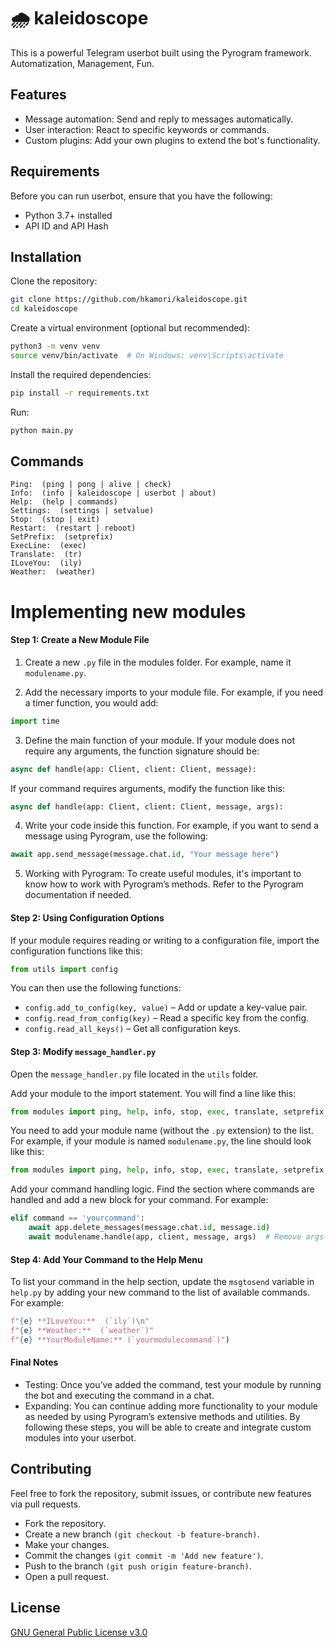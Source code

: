 
# 🌧 kaleidoscope
This is a powerful Telegram userbot built using the Pyrogram framework. Automatization, Management, Fun.


## Features

- Message automation: Send and reply to messages automatically.
- User interaction: React to specific keywords or commands.
- Custom plugins: Add your own plugins to extend the bot's functionality.

## Requirements
Before you can run userbot, ensure that you have the following:

- Python 3.7+ installed
- API ID and API Hash


## Installation
Clone the repository:

```bash
git clone https://github.com/hkamori/kaleidoscope.git
cd kaleidoscope
```
Create a virtual environment (optional but recommended):
```bash
python3 -m venv venv
source venv/bin/activate  # On Windows: venv\Scripts\activate

```
Install the required dependencies:

```bash
pip install -r requirements.txt
```

Run:

```bash
python main.py
```


## Commands

```
Ping:  (ping | pong | alive | check)
Info:  (info | kaleidoscope | userbot | about)
Help:  (help | commands)
Settings:  (settings | setvalue)
Stop:  (stop | exit)
Restart:  (restart | reboot)
SetPrefix:  (setprefix)
ExecLine:  (exec)
Translate:  (tr)
ILoveYou:  (ily)
Weather:  (weather)
```

# Implementing new modules
#### Step 1: Create a New Module File
1. Create a new ```.py``` file in the modules folder. For example, name it ```modulename.py```.

2. Add the necessary imports to your module file. For example, if you need a timer function, you would add:

```python
import time
```

3. Define the main function of your module. If your module does not require any arguments, the function signature should be:

```python
async def handle(app: Client, client: Client, message):
```

If your command requires arguments, modify the function like this:

```python
async def handle(app: Client, client: Client, message, args):
```

4. Write your code inside this function. For example, if you want to send a message using Pyrogram, use the following:

```python
await app.send_message(message.chat.id, "Your message here")
```

5. Working with Pyrogram: To create useful modules, it's important to know how to work with Pyrogram’s methods. Refer to the Pyrogram documentation if needed.

#### Step 2: Using Configuration Options
If your module requires reading or writing to a configuration file, import the configuration functions like this:

```python
from utils import config
```

You can then use the following functions:

- ```config.add_to_config(key, value)``` – Add or update a key-value pair.
- ```config.read_from_config(key)``` – Read a specific key from the config.
- ```config.read_all_keys()``` – Get all configuration keys.

#### Step 3: Modify ```message_handler.py```
Open the ```message_handler.py``` file located in the ```utils``` folder.

Add your module to the import statement. You will find a line like this:

```python
from modules import ping, help, info, stop, exec, translate, setprefix, restart, ily, moonlove, weather, settings
```
You need to add your module name (without the ```.py``` extension) to the list. For example, if your module is named ```modulename.py```, the line should look like this:

```python
from modules import ping, help, info, stop, exec, translate, setprefix, restart, ily, moonlove, weather, settings, modulename
```

Add your command handling logic. Find the section where commands are handled and add a new block for your command. For example:

```python
elif command == 'yourcommand':
    await app.delete_messages(message.chat.id, message.id)
    await modulename.handle(app, client, message, args)  # Remove args if not needed
```

#### Step 4: Add Your Command to the Help Menu
To list your command in the help section, update the ```msgtosend``` variable in ```help.py``` by adding your new command to the list of available commands. For example:

```python
f"{e} **ILoveYou:**  (`ily`)\n"
f"{e} **Weather:**  (`weather`)"
f"{e} **YourModuleName:** (`yourmodulecommand`)")
```

#### Final Notes
- Testing: Once you’ve added the command, test your module by running the bot and executing the command in a chat.
- Expanding: You can continue adding more functionality to your module as needed by using Pyrogram’s extensive methods and utilities.
By following these steps, you will be able to create and integrate custom modules into your userbot.
## Contributing

Feel free to fork the repository, submit issues, or contribute new features via pull requests.

- Fork the repository.
- Create a new branch ```(git checkout -b feature-branch)```.
- Make your changes.
- Commit the changes ```(git commit -m 'Add new feature')```.
- Push to the branch ```(git push origin feature-branch)```.
- Open a pull request.


## License

[GNU General Public License v3.0](https://www.gnu.org/licenses/gpl-3.0.html)


